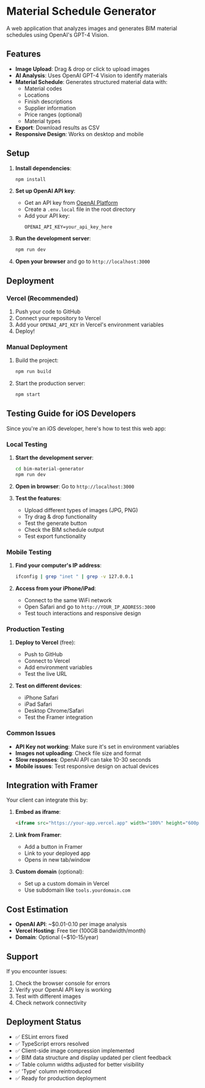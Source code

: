 # Material Schedule Generator

A web application that analyzes images and generates BIM material schedules using OpenAI's GPT-4 Vision.

## Features

- **Image Upload**: Drag & drop or click to upload images
- **AI Analysis**: Uses OpenAI GPT-4 Vision to identify materials
- **Material Schedule**: Generates structured material data with:
  - Material codes
  - Locations
  - Finish descriptions
  - Supplier information
  - Price ranges (optional)
  - Material types
- **Export**: Download results as CSV
- **Responsive Design**: Works on desktop and mobile

## Setup

1. **Install dependencies**:
   ```bash
   npm install
   ```

2. **Set up OpenAI API key**:
   - Get an API key from [OpenAI Platform](https://platform.openai.com/api-keys)
   - Create a `.env.local` file in the root directory
   - Add your API key:
     ```
     OPENAI_API_KEY=your_api_key_here
     ```

3. **Run the development server**:
   ```bash
   npm run dev
   ```

4. **Open your browser** and go to `http://localhost:3000`

## Deployment

### Vercel (Recommended)

1. Push your code to GitHub
2. Connect your repository to Vercel
3. Add your `OPENAI_API_KEY` in Vercel's environment variables
4. Deploy!

### Manual Deployment

1. Build the project:
   ```bash
   npm run build
   ```

2. Start the production server:
   ```bash
   npm start
   ```

## Testing Guide for iOS Developers

Since you're an iOS developer, here's how to test this web app:

### Local Testing

1. **Start the development server**:
   ```bash
   cd bim-material-generator
   npm run dev
   ```

2. **Open in browser**: Go to `http://localhost:3000`

3. **Test the features**:
   - Upload different types of images (JPG, PNG)
   - Try drag & drop functionality
   - Test the generate button
   - Check the BIM schedule output
   - Test export functionality

### Mobile Testing

1. **Find your computer's IP address**:
   ```bash
   ifconfig | grep "inet " | grep -v 127.0.0.1
   ```

2. **Access from your iPhone/iPad**:
   - Connect to the same WiFi network
   - Open Safari and go to `http://YOUR_IP_ADDRESS:3000`
   - Test touch interactions and responsive design

### Production Testing

1. **Deploy to Vercel** (free):
   - Push to GitHub
   - Connect to Vercel
   - Add environment variables
   - Test the live URL

2. **Test on different devices**:
   - iPhone Safari
   - iPad Safari
   - Desktop Chrome/Safari
   - Test the Framer integration

### Common Issues

- **API Key not working**: Make sure it's set in environment variables
- **Images not uploading**: Check file size and format
- **Slow responses**: OpenAI API can take 10-30 seconds
- **Mobile issues**: Test responsive design on actual devices

## Integration with Framer

Your client can integrate this by:

1. **Embed as iframe**:
   ```html
   <iframe src="https://your-app.vercel.app" width="100%" height="600px"></iframe>
   ```

2. **Link from Framer**:
   - Add a button in Framer
   - Link to your deployed app
   - Opens in new tab/window

3. **Custom domain** (optional):
   - Set up a custom domain in Vercel
   - Use subdomain like `tools.yourdomain.com`

## Cost Estimation

- **OpenAI API**: ~$0.01-0.10 per image analysis
- **Vercel Hosting**: Free tier (100GB bandwidth/month)
- **Domain**: Optional (~$10-15/year)

## Support

If you encounter issues:
1. Check the browser console for errors
2. Verify your OpenAI API key is working
3. Test with different images
4. Check network connectivity

## Deployment Status
- ✅ ESLint errors fixed
- ✅ TypeScript errors resolved
- ✅ Client-side image compression implemented
- ✅ BIM data structure and display updated per client feedback
- ✅ Table column widths adjusted for better visibility
- ✅ 'Type' column reintroduced
- ✅ Ready for production deployment